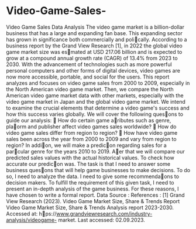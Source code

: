# Video-Game-Sales-
Video Game Sales Data Analysis
The video game market is a billion-dollar business that has a large and expanding fan base. This expanding sector
has grown in significance both commercially and poli􀆟cally. According to a business report by the Grand View
Research [1], in 2022 the global video game market size was es􀆟mated at USD 217.06 billion and is expected to
grow at a compound annual growth rate (CAGR) of 13.4% from 2023 to 2030. With the advancement of
technologies such as more powerful personal computers and other forms of digital devices, video games are now
more accessible, portable, and social for the users.
This report analyzes and focuses on video game sales from 2000 to 2009, especially in the North American video
game market. Then, we compare the North American video game market data with other markets, especially
with the video game market in Japan and the global video game market. We intend to examine the crucial
elements that determine a video game's success and how this success varies globally. We will cover the following
ques􀆟ons to guide our analysis:
 How do certain game a􀆩ributes such as genre, pla􀆞orm and publisher affect video games sales
worldwide?
 How do video game sales differ from region to region?
 How have video game sales been across the year from 2000 to 2009 and vary from region to region?
In addi􀆟on, we will make a predic􀆟on regarding sales for a par􀆟cular genre for the years 2010 to 2019. A􀅌er that
we will compare our predicted sales values with the actual historical values. To check how accurate our
predic􀆟on was.
The task is that I need to answer some business ques􀆟ons that will help game businesses to make decisions. To
do so, I need to analyze the data. I need to give some recommenda􀆟ons to decision makers. To fulfill the
requirement of this given task, I need to present an in-depth analysis of the game business. For these reasons, I
have chosen to write a formal report.
Data Source :
References :
[1] Grand View Research (2023). Video Game Market Size, Share & Trends Report Video Game Market Size, Share
& Trends Analysis report 2023-2030. Accessed at: h􀆩ps://www.grandviewresearch.com/industry-analysis/videogame-
market. Last accessed: 02.09.2023.
